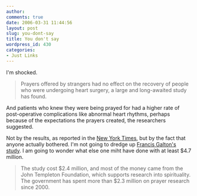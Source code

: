 ```yaml
---
author:
comments: true
date: 2006-03-31 11:44:56
layout: post
slug: you-dont-say
title: You don't say
wordpress_id: 430
categories:
- Just Links
---
```


I'm shocked.


> Prayers offered by strangers had no effect on the recovery of people who were undergoing heart surgery, a large and long-awaited study has found.

And patients who knew they were being prayed for had a higher rate of post-operative complications like abnormal heart rhythms, perhaps because of the expectations the prayers created, the researchers suggested.

Not by the results, as reported in the [New York Times](http://www.nytimes.com/2006/03/31/health/31pray.html?ex=1301461200&en=4ecf3383e5b00000&ei=5090&partner=rssuserland&emc=rss), but by the fact that anyone actually bothered. I'm not going to dredge up [Francis Galton's study](http://www.abelard.org/galton/galton.htm). I am going to wonder what else one miht have done with at least $4.7 million.


> The study cost $2.4 million, and most of the money came from the John Templeton Foundation, which supports research into spirituality. The government has spent more than $2.3 million on prayer research since 2000.


